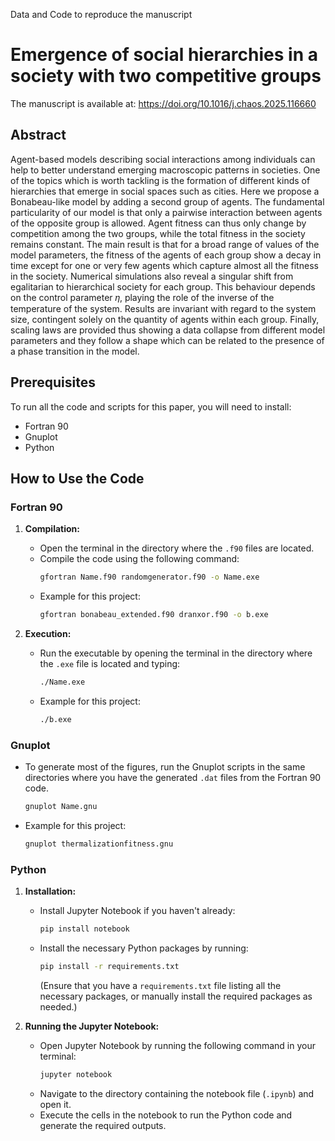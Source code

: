 Data and Code to reproduce the manuscript

# Emergence of social hierarchies in a society with two competitive groups

The manuscript is available at: https://doi.org/10.1016/j.chaos.2025.116660

## Abstract

Agent-based models describing social interactions among individuals can help to better understand 
emerging macroscopic patterns in societies. One of the topics which is worth tackling is the formation 
of different kinds of hierarchies that emerge in social spaces such as cities. Here we propose 
a Bonabeau-like model by adding a second group of agents. The fundamental particularity of our model 
is that only a pairwise interaction between agents of the opposite group is allowed. Agent fitness can 
thus only change by competition among the two groups, while the total fitness in the society remains 
constant. The main result is that for a broad range of values of the model parameters, the fitness of 
the agents of each group show a decay in time except for one or very few agents which capture almost 
all the fitness in the society. Numerical simulations also reveal a singular shift from egalitarian 
to hierarchical society for each group. This behaviour depends on the control parameter 𝜂, playing the 
role of the inverse of the temperature of the system. Results are invariant with regard to the system 
size, contingent solely on the quantity of agents within each group. Finally, scaling laws are provided 
thus showing a data collapse from different model parameters and they follow a shape which can be related 
to the presence of a phase transition in the model.

## Prerequisites

To run all the code and scripts for this paper, you will need to install:
- Fortran 90
- Gnuplot
- Python

## How to Use the Code

### Fortran 90
1. **Compilation:**
   - Open the terminal in the directory where the `.f90` files are located.
   - Compile the code using the following command:
     ```sh
     gfortran Name.f90 randomgenerator.f90 -o Name.exe
     ```
   - Example for this project:
     ```sh
     gfortran bonabeau_extended.f90 dranxor.f90 -o b.exe
     ```

2. **Execution:**
   - Run the executable by opening the terminal in the directory where the `.exe` file is located and typing:
     ```sh
     ./Name.exe
     ```
   - Example for this project:
     ```sh
     ./b.exe
     ```

### Gnuplot
- To generate most of the figures, run the Gnuplot scripts in the same directories where you have the generated `.dat` files from the Fortran 90 code.
  ```sh
  gnuplot Name.gnu
  ```
- Example for this project:
  ```sh
  gnuplot thermalizationfitness.gnu
  ```
### Python
1. **Installation:**
   - Install Jupyter Notebook if you haven't already:
     ```sh
     pip install notebook
     ```
   - Install the necessary Python packages by running:
     ```sh
     pip install -r requirements.txt
     ```
     (Ensure that you have a `requirements.txt` file listing all the necessary packages, or manually install the required packages as needed.)

2. **Running the Jupyter Notebook:**
   - Open Jupyter Notebook by running the following command in your terminal:
     ```sh
     jupyter notebook
     ```
   - Navigate to the directory containing the notebook file (`.ipynb`) and open it.
   - Execute the cells in the notebook to run the Python code and generate the required outputs.
